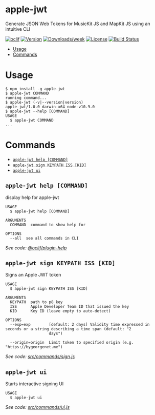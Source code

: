 apple-jwt
=========

Generate JSON Web Tokens for MusicKit JS and MapKit JS using an intuitive CLI

[![oclif](https://img.shields.io/badge/cli-oclif-brightgreen.svg)](https://oclif.io)
[![Version](https://img.shields.io/npm/v/apple-jwt.svg)](https://npmjs.org/package/apple-jwt)
[![Downloads/week](https://img.shields.io/npm/dw/apple-jwt.svg)](https://npmjs.org/package/apple-jwt)
[![License](https://img.shields.io/npm/l/apple-jwt.svg)](https://github.com/gbougakov/apple-jwt/blob/master/package.json)
[![Build Status](https://travis-ci.org/gbougakov/apple-jwt.svg?branch=master)](https://travis-ci.org/gbougakov/apple-jwt)

<!-- toc -->
* [Usage](#usage)
* [Commands](#commands)
<!-- tocstop -->
# Usage
<!-- usage -->
```sh-session
$ npm install -g apple-jwt
$ apple-jwt COMMAND
running command...
$ apple-jwt (-v|--version|version)
apple-jwt/1.0.0 darwin-x64 node-v10.9.0
$ apple-jwt --help [COMMAND]
USAGE
  $ apple-jwt COMMAND
...
```
<!-- usagestop -->
# Commands
<!-- commands -->
* [`apple-jwt help [COMMAND]`](#apple-jwt-help-command)
* [`apple-jwt sign KEYPATH ISS [KID]`](#apple-jwt-sign-keypath-iss-kid)
* [`apple-jwt ui`](#apple-jwt-ui)

## `apple-jwt help [COMMAND]`

display help for apple-jwt

```
USAGE
  $ apple-jwt help [COMMAND]

ARGUMENTS
  COMMAND  command to show help for

OPTIONS
  --all  see all commands in CLI
```

_See code: [@oclif/plugin-help](https://github.com/oclif/plugin-help/blob/v2.1.4/src/commands/help.ts)_

## `apple-jwt sign KEYPATH ISS [KID]`

Signs an Apple JWT token

```
USAGE
  $ apple-jwt sign KEYPATH ISS [KID]

ARGUMENTS
  KEYPATH  path to p8 key
  ISS      Apple Developer Team ID that issued the key
  KID      Key ID (leave empty to auto-detect)

OPTIONS
  --exp=exp        [default: 2 days] Validity time expressed in seconds or a string describing a time span (default: "2
                   days")

  --origin=origin  Limit token to specified origin (e.g. "https://bygeorgenet.me")
```

_See code: [src/commands/sign.js](https://github.com/gbougakov/apple-jwt/blob/v1.0.0/src/commands/sign.js)_

## `apple-jwt ui`

Starts interactive signing UI

```
USAGE
  $ apple-jwt ui
```

_See code: [src/commands/ui.js](https://github.com/gbougakov/apple-jwt/blob/v1.0.0/src/commands/ui.js)_
<!-- commandsstop -->
